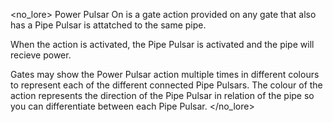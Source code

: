 <no_lore>
Power Pulsar On is a gate action provided on any gate that also has a Pipe Pulsar is attatched to the same pipe.

When the action is activated, the Pipe Pulsar is activated and the pipe will recieve power.

Gates may show the Power Pulsar action multiple times in different colours to represent each of the different connected Pipe Pulsars.
The colour of the action represents the direction of the Pipe Pulsar in relation of the pipe so you can differentiate between each Pipe Pulsar.
</no_lore>